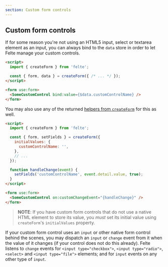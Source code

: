 ```yaml
---
section: Custom form controls
---
```


## Custom form controls

If for some reason you're not using an HTML5 input, select or textarea element as an input, you can always bind to the `data` store in order to let Felte manage your custom controls.

```html
<script>
  import { createForm } from 'felte';

  const { form, data } = createForm({ /* ... */ });
</script>

<form use:form>
  <SomeCustomControl bind:value={$data.customControlName} />
</form>
```

You may also use any of the returned [helpers from `createForm`](/docs/svelte/helper-functions) for this as well.

```html
<script>
  import { createForm } from 'felte';

  const { form, setFields } = createForm({
    initialValues: {
      customControlName: '',
    },
    // ...
  });

  function handleChange(event) {
    setFields('customControlName', event.detail.value, true);
  }
</script>

<form use:form>
  <SomeCustomControl on:customChangeEvent="{handleChange}" />
</form>
```

> **NOTE**: If you have custom form controls that do not use a native HTML element to store its value, you _must_ set its initial value using `createForm`'s `initialValues` property.

If your custom form control uses an `input` or other native form control behind the scenes, you may dispatch an `input` or `change` event from it when the value of it changes (if your control does not do this already). Felte listens to `change` events for `<input type="checkbox">`, `<input type="radio">`, `<select>` and `<input type="file">` elements; and for `input` events on any other type of `input`.
